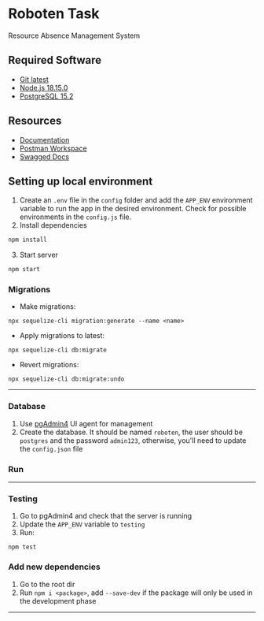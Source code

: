 # Roboten Task

Resource Absence Management System

## Required Software

- [Git latest][git download]
- [Node.js 18.15.0][node download]
- [PostgreSQL 15.2][postgresql download]

## Resources

- [Documentation][docs]
- [Postman Workspace][postman workspace]
- [Swagged Docs][swagger docs]


## Setting up local environment

1. Create an `.env` file in the `config` folder and add the `APP_ENV` environment variable to run the app in the desired environment. Check for possible environments in the `config.js` file.
2. Install dependencies
```bash
npm install
```
3. Start server
```bash
npm start
```

### Migrations

* Make migrations:

```
npx sequelize-cli migration:generate --name <name>
```

* Apply migrations to latest:

```
npx sequelize-cli db:migrate
```

* Revert migrations:

```
npx sequelize-cli db:migrate:undo
```

---


### Database

1. Use [pgAdmin4][pgadmin4 download] UI agent for management
2. Create the database. It should be named `roboten`, the user should be `postgres` and the password `admin123`, otherwise, you'll need to update the `config.json` file

### Run

---

### Testing

1. Go to pgAdmin4 and check that the server is running
2. Update the `APP_ENV` variable to `testing`
3. Run:

```
npm test
```

### Add new dependencies

1. Go to the root dir
2. Run `npm i <package>`, add `--save-dev` if the package will only be used in the development phase

 ---

[git download]: https://git-scm.com/book/en/v2/Getting-Started-Installing-Git
[node download]: https://nodejs.org/en/download
[postgresql download]: https://www.postgresql.org/download/
[docs]: https://drive.google.com/drive/folders/1xfFouCBY8yX5xph-nDAJJOCItpgBK2Xa?ths=true
[postman workspace]: https://www.postman.com/comvo-api/workspace/roboten
[swagger docs]: http://localhost:3000/api-docs/
[pgadmin4 download]: https://www.pgadmin.org/download/
